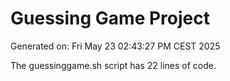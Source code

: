 # Guessing Game Project

Generated on: Fri May 23 02:43:27 PM CEST 2025

The guessinggame.sh script has 22 lines of code.
